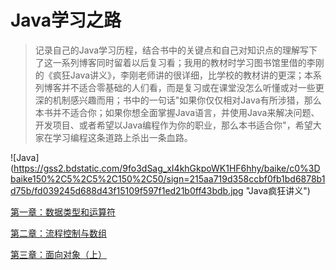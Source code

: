 # Java学习之路

>  记录自己的Java学习历程，结合书中的关键点和自己对知识点的理解写下了这一系列博客同时留着以后复习看；我用的教材时学习图书馆里借的李刚的《疯狂Java讲义》，李刚老师讲的很详细，比学校的教材讲的更深；本系列博客并不适合零基础的人们看，而是复习或在课堂没怎么听懂或对一些更深的机制感兴趣而用；书中的一句话"如果你仅仅相对Java有所涉猎，那么本书并不适合你；如果你想全面掌握Java语言，并使用Java来解决问题、开发项目、或者希望以Java编程作为你的职业，那么本书适合你"，希望大家在学习编程这条道路上杀出一条血路。

![Java] (https://gss2.bdstatic.com/9fo3dSag_xI4khGkpoWK1HF6hhy/baike/c0%3Dbaike150%2C5%2C5%2C150%2C50/sign=215aa719d358ccbf0fb1bd6878b1d75b/fd039245d688d43f15109f597f1ed21b0ff43bdb.jpg "Java疯狂讲义")



[第一章：数据类型和运算符]( https://blog.csdn.net/u011714517/article/details/103220155 )

[第二章：流程控制与数组]( https://blog.csdn.net/u011714517/article/details/103220200 )

[第三章：面向对象（上）]( https://blog.csdn.net/u011714517/article/details/103220256 )

